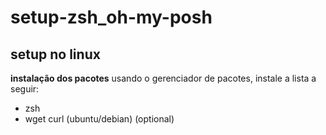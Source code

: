 # setup-zsh_oh-my-posh

## setup no linux

**instalação dos pacotes**
usando o gerenciador de pacotes, instale a lista a seguir: 

- zsh
- wget curl (ubuntu/debian) (optional)

